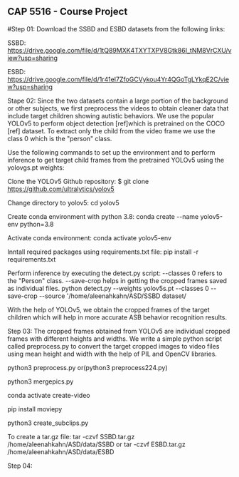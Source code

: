 ## CAP 5516 - Course Project

#Step 01:
Download the SSBD and ESBD datasets from the following links:

SSBD:
https://drive.google.com/file/d/1tQ89MXK4TXYTXPV8Gtk86I_tNM8VrCXU/view?usp=sharing

ESBD:
https://drive.google.com/file/d/1r41eI7ZfoGCVykou4Yr4QGoTgLYkqE2C/view?usp=sharing


Stape 02:
Since the two datasets contain a large portion of the background or other subjects, 
we first preprocess the videos to obtain cleaner data that include target children 
showing autistic behaviors. We use the popular YOLOv5 to perform object detection 
[ref]which is pretrained on the COCO [ref] dataset. To extract only the child from
the video frame we use the class 0 which is the "person" class.

Use the following commands to set up the environment and to perform inference to 
get target child frames from the pretrained YOLOv5 using the yolovgs.pt weights:

Clone the YOLOv5 Github repository:
$ git clone https://github.com/ultralytics/yolov5

Change directory to yolov5:
cd yolov5

Create conda environment with python 3.8:
conda create --name yolov5-env python=3.8

Activate conda environment:
conda activate yolov5-env

Inntall required packages using requirements.txt file:
pip install -r requirements.txt

Perform inference by executing the detect.py script: 
--classes 0 refers to the "Person" class.
--save-crop helps in getting the cropped frames saved as individual files. 
python detect.py --weights yolov5s.pt --classes 0 --save-crop --source '/home/aleenahkahn/ASD/SSBD dataset/

With the help of YOLOv5, we obtain the cropped frames of the target children which
will help in more accurate ASB behavior recognition results.
 

Step 03:
The cropped frames obtained from YOLOv5 are individual cropped frames with different heights and widths. 
We write a simple python script called preprocess.py to convert the target cropped images to video files
using mean height and width with the help of PIL and OpenCV libraries.

python3 preprocess.py
or(python3 preprocess224.py)

python3 mergepics.py


conda activate create-video

pip install moviepy

python3 create_subclips.py

To create a tar.gz file:
tar -czvf SSBD.tar.gz /home/aleenahkahn/ASD/data/SSBD
or
tar -czvf ESBD.tar.gz /home/aleenahkahn/ASD/data/ESBD


Step 04:

